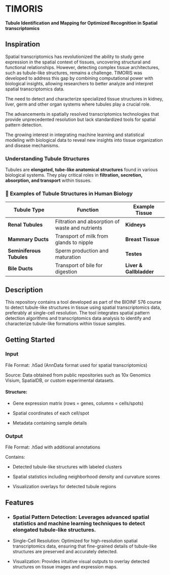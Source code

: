 # TIMORIS
**Tubule Identification and Mapping for Optimized Recognition in Spatial transcriptomics**
## Inspiration

Spatial transcriptomics has revolutionized the ability to study gene expression in the spatial context of tissues, uncovering structural and functional relationships. However, detecting complex tissue architectures, such as tubule-like structures, remains a challenge. TIMORIS was developed to address this gap by combining computational power with biological insights, allowing researchers to better analyze and interpret spatial transcriptomics data.


The need to detect and characterize specialized tissue structures in kidney, liver, germ and other organ systems where tubules play a crucial role.

The advancements in spatially resolved transcriptomics technologies that provide unprecedented resolution but lack standardized tools for spatial pattern detection.

The growing interest in integrating machine learning and statistical modeling with biological data to reveal new insights into tissue organization and disease mechanisms.

### Understanding Tubule Structures

Tubules are **elongated, tube-like anatomical structures** found in various biological systems. They play critical roles in **filtration, secretion, absorption, and transport** within tissues. 

### 🔬 **Examples of Tubule Structures in Human Biology**

| **Tubule Type**           | **Function**                                    | **Example Tissue**       |
|---------------------------|------------------------------------------------|--------------------------|
| **Renal Tubules**         | Filtration and absorption of waste and nutrients | **Kidneys**              |
| **Mammary Ducts**         | Transport of milk from glands to nipple         | **Breast Tissue**        |
| **Seminiferous Tubules**  | Sperm production and maturation                 | **Testes**               |
| **Bile Ducts**            | Transport of bile for digestion                 | **Liver & Gallbladder**  |

## Description

This repository contains a tool developed as part of the BIOINF 576 course to detect tubule-like structures in tissue using spatial transcriptomics data, preferably at single-cell resolution. The tool integrates spatial pattern detection algorithms and transcriptomics data analysis to identify and characterize tubule-like formations within tissue samples.


## Getting Started

### Input

File Format: .h5ad (AnnData format used for spatial transcriptomics)

Source: Data obtained from public repositories such as 10x Genomics Visium, SpatialDB, or custom experimental datasets.

#### Structure:

- Gene expression matrix (rows = genes, columns = cells/spots)

- Spatial coordinates of each cell/spot

- Metadata containing sample details

### Output

File Format: .h5ad with additional annotations

Contains:

- Detected tubule-like structures with labeled clusters

- Spatial statistics including neighborhood density and curvature scores

- Visualization overlays for detected tubule regions

## Features

- ### Spatial Pattern Detection: Leverages advanced spatial statistics and machine learning techniques to detect elongated tubule-like structures.

- Single-Cell Resolution: Optimized for high-resolution spatial transcriptomics data, ensuring that fine-grained details of tubule-like structures are preserved and accurately detected.

- Visualization: Provides intuitive visual outputs to overlay detected structures on tissue images and expression maps.
